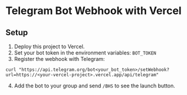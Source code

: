 # Telegram Bot Webhook with Vercel

## Setup

1. Deploy this project to Vercel.
2. Set your bot token in the environment variables: `BOT_TOKEN`
3. Register the webhook with Telegram:

```
curl "https://api.telegram.org/bot<your_bot_token>/setWebhook?url=https://<your-vercel-project>.vercel.app/api/telegram"
```

4. Add the bot to your group and send `/BHS` to see the launch button.
